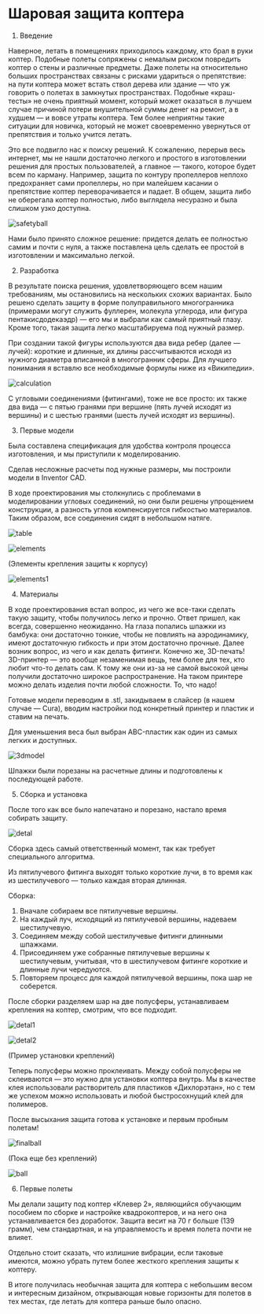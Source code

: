 # Шаровая защита коптера


1. Введение

Наверное, летать в помещениях приходилось каждому, кто брал в руки коптер. Подобные полеты сопряжены с немалым риском повредить коптер о стены и различные предметы. Даже полеты на относительно больших пространствах связаны с рисками удариться о препятствие: на пути коптера может встать ствол дерева или здание — что уж говорить о полетах в замкнутых пространствах. Подобные «краш-тесты» не очень приятный момент, который может оказаться в лучшем случае причиной потери внушительной суммы денег на ремонт, а в худшем — и вовсе утраты коптера. Тем более неприятны такие ситуации для новичка, который не может своевременно увернуться от препятствия и только учится летать.

Это все подвигло нас к поиску решений. К сожалению, перерыв весь интернет, мы не нашли достаточно легкого и простого в изготовлении решения для простых пользователей, а главное — такого, которое будет всем по карману. Например, защита по контуру пропеллеров неплохо предохраняет сами пропеллеры, но при малейшем касании о препятствие коптер переворачивается и падает. В общем, защита либо не оберегала коптер полностью, либо выглядела несуразно и была слишком узко доступна.

![safetyball](../assets/safetyball.png)

Нами было принято сложное решение: придется делать ее полностью самим и почти с нуля, а также поставлена цель сделать ее простой в изготовлении и максимально легкой.

2. Разработка

В результате поиска решения, удовлетворяющего всем нашим требованиям, мы остановились на нескольких схожих вариантах. Было решено сделать защиту в форме полуправильного многогранника (примерами могут служить фуллерен, молекула углерода, или фигура пентакисдодекаэдр) — его мы и выбрали как самый приятный глазу. Кроме того, такая защита легко масштабируема под нужный размер.

При создании такой фигуры используются два вида ребер (далее — лучей): короткие и длинные, их длины рассчитываются исходя из нужного диаметра вписанной в многогранник сферы. Для лучшего понимания я вставлю все необходимые формулы ниже из «Википедии».

![calculation](../assets/calculation.png)

С угловыми соединениями (фитингами), тоже не все просто: их также два вида — с пятью гранями при вершине (пять лучей исходят из вершины) и с шестью гранями (шесть лучей исходят из вершины).

3. Первые модели

Была составлена спецификация для удобства контроля процесса изготовления, и мы приступили к моделированию.

Сделав несложные расчеты под нужные размеры, мы построили модели в Inventor CAD.

В ходе проектирования мы столкнулись с проблемами в моделировании угловых соединений, но они были решены упрощением конструкции, а разность углов компенсируется гибкостью материалов. Таким образом, все соединения сидят в небольшом натяге.

![table](../assets/table.png)

![elements](../assets/elements.png)

(Элементы крепления защиты к корпусу)

![elements1](../assets/elements1.png)

4. Материалы

В ходе проектирования встал вопрос, из чего же все-таки сделать такую защиту, чтобы получилось легко и прочно. Ответ пришел, как всегда, совершенно неожиданно. На глаза попались шпажки из бамбука: они достаточно тонкие, чтобы не повлиять на аэродинамику, имеют достаточную гибкость и при этом достаточно прочные. Далее возник вопрос, из чего и как делать фитинги. Конечно же, 3D-печать! 3D-принтер — это вообще незаменимая вещь, тем более для тех, кто любит что-то делать сам. К тому же они из-за не самой высокой цены получили достаточно широкое распространение. На таком принтере можно делать изделия почти любой сложности. То, что надо!

Готовые модели переводим в .stl, закидываем в слайсер (в нашем случае — Cura), вводим настройки под конкретный принтер и пластик и ставим на печать.

Для уменьшения веса был выбран ABC-пластик как один из самых легких и доступных.

![3dmodel](../assets/3dmodel.png)

Шпажки были порезаны на расчетные длины и подготовлены к последующей работе.

5. Сборка и установка

После того как все было напечатано и порезано, настало время собирать защиту.

![detal](../assets/detal.png)

Сборка здесь самый ответственный момент, так как требует специального алгоритма.

Из пятилучевого фитинга выходят только короткие лучи, в то время как из шестилучевого — только каждая вторая длинная.

Сборка:

1. Вначале собираем все пятилучевые вершины.
2. На каждый луч, исходящий из пятилучевой вершины, надеваем шестилучевую.
3. Соединяем между собой шестилучевые фитинги длинными шпажками.
4. Присоединяем уже собранные пятилучевые вершины к шестилучевым, учитывая, что в шестилучевом фитинге короткие и длинные лучи чередуются.
5. Повторяем процесс для каждой пятилучевой вершины, пока шар не соберется.

После сборки разделяем шар на две полусферы, устанавливаем крепления на коптер, смотрим, что все подходит.

![detal1](../assets/detal1.png)

![detal2](../assets/detal2.png)

(Пример установки креплений)

Теперь полусферы можно проклеивать. Между собой полусферы не склеиваются — это нужно для установки коптера внутрь. Мы в качестве клея использовали растворитель для пластиков «Дихлорэтан», но с тем же успехом можно использовать и любой быстросохнущий клей для полимеров.

После высыхания защита готова к установке и первым пробным полетам!

![finalball](../assets/finalball.png)

(Пока еще без креплений)

![ball](../assets/ball.png)

6.	Первые полеты

Мы делали защиту под коптер «Клевер 2», являющийся обучающим пособием по сборке и настройке квадрокоптеров, и на него она устанавливается без доработок. Защита весит на 70 г больше (139 грамм), чем стандартная, и на управляемость и время полета почти не влияет.

Отдельно стоит сказать, что излишние вибрации, если таковые имеются, можно убрать путем более жесткого крепления защиты к коптеру.

В итоге получилась необычная защита для коптера с небольшим весом и интересным дизайном, открывающая новые горизонты для полетов в тех местах, где летать для коптера раньше было опасно.
